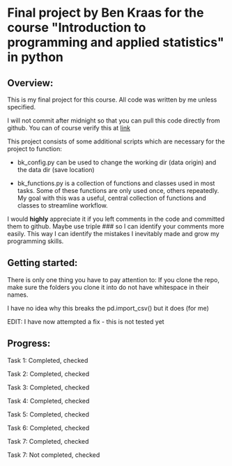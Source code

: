 # Final project by Ben Kraas for the course "Introduction to programming and applied statistics" in python

## Overview:
This is my final project for this course. All code was written by me unless specified.

I will not commit after midnight so that you can pull this code directly from github.
You can of course verify this at [link](https://github.com/KtRNofficial/intro_to_py_FINAL_Ben_K/commits/main "Github commits")  


This project consists of some additional scripts which are necessary for the project to function:

* bk_config.py can be used to change the working dir (data origin) and the data dir (save location)

* bk_functions.py is a collection of functions and classes used in most tasks. Some of these functions are only used once, others repeatedly. My goal with this was a useful, central collection of functions and classes to streamline workflow.

I would **highly** appreciate it if you left comments in the code and committed them to github. 
Maybe use triple ### so I can identify your comments more easily.
This way I can identify the mistakes I inevitably made and grow my programming skills.

## Getting started:

There is only one thing you have to pay attention to:
If you clone the repo, make sure the folders you clone it into do not have whitespace in their names.

I have no idea why this breaks the pd.import_csv() but it does (for me)

EDIT: 
I have now attempted a fix - this is not tested yet


## Progress:

Task 1: Completed, checked

Task 2: Completed, checked

Task 3: Completed, checked

Task 4: Completed, checked

Task 5: Completed, checked

Task 6: Completed, checked

Task 7: Completed, checked

Task 7: Not completed, checked
